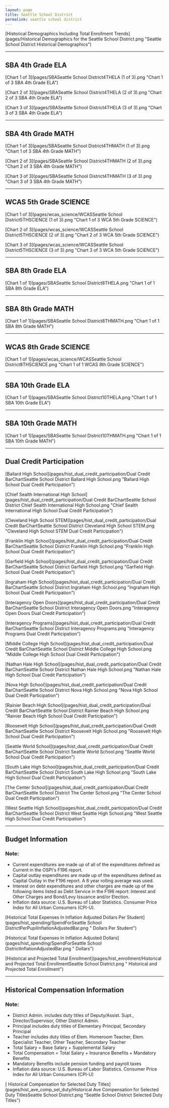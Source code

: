 ```yaml
---
layout: page
title: Seattle School District
permalink: seattle school district
---
```



[Historical Demographics Including Total Enrollment Trends](pages/Historical Demographics for the Seattle School District.png "Seattle School District Historical Demographics")

___

## SBA 4th Grade ELA

[Chart 1 of 3](pages/SBASeattle School District4THELA (1 of 3).png "Chart 1 of 3 SBA 4th Grade ELA")

[Chart 2 of 3](pages/SBASeattle School District4THELA (2 of 3).png "Chart 2 of 3 SBA 4th Grade ELA")

[Chart 3 of 3](pages/SBASeattle School District4THELA (3 of 3).png "Chart 3 of 3 SBA 4th Grade ELA")


___

## SBA 4th Grade MATH

[Chart 1 of 3](pages/SBASeattle School District4THMATH (1 of 3).png "Chart 1 of 3 SBA 4th Grade MATH")

[Chart 2 of 3](pages/SBASeattle School District4THMATH (2 of 3).png "Chart 2 of 3 SBA 4th Grade MATH")

[Chart 3 of 3](pages/SBASeattle School District4THMATH (3 of 3).png "Chart 3 of 3 SBA 4th Grade MATH")


___

## WCAS 5th Grade SCIENCE

[Chart 1 of 3](pages/wcas_science/WCASSeattle School District5THSCIENCE (1 of 3).png "Chart 1 of 3 WCA 5th Grade SCIENCE")

[Chart 2 of 3](pages/wcas_science/WCASSeattle School District5THSCIENCE (2 of 3).png "Chart 2 of 3 WCA 5th Grade SCIENCE")

[Chart 3 of 3](pages/wcas_science/WCASSeattle School District5THSCIENCE (3 of 3).png "Chart 3 of 3 WCA 5th Grade SCIENCE")


___

## SBA 8th Grade ELA

[Chart 1 of 1](pages/SBASeattle School District8THELA.png "Chart 1 of 1 SBA 8th Grade ELA")


___

## SBA 8th Grade MATH

[Chart 1 of 1](pages/SBASeattle School District8THMATH.png "Chart 1 of 1 SBA 8th Grade MATH")


___

## WCAS 8th Grade SCIENCE

[Chart 1 of 1](pages/wcas_science/WCASSeattle School District8THSCIENCE.png "Chart 1 of 1 WCAS 8th Grade SCIENCE")


___

## SBA 10th Grade ELA

[Chart 1 of 1](pages/SBASeattle School District10THELA.png "Chart 1 of 1 SBA 10th Grade ELA")


___

## SBA 10th Grade MATH

[Chart 1 of 1](pages/SBASeattle School District10THMATH.png "Chart 1 of 1 SBA 10th Grade MATH")


___

## Dual Credit Participation

[Ballard High School](pages/hist_dual_credit_participation/Dual Credit BarChartSeattle School District Ballard High School.png "Ballard High School Dual Credit Participation")

[Chief Sealth International High School](pages/hist_dual_credit_participation/Dual Credit BarChartSeattle School District Chief Sealth International High School.png "Chief Sealth International High School Dual Credit Participation")

[Cleveland High School STEM](pages/hist_dual_credit_participation/Dual Credit BarChartSeattle School District Cleveland High School STEM.png "Cleveland High School STEM Dual Credit Participation")

[Franklin High School](pages/hist_dual_credit_participation/Dual Credit BarChartSeattle School District Franklin High School.png "Franklin High School Dual Credit Participation")

[Garfield High School](pages/hist_dual_credit_participation/Dual Credit BarChartSeattle School District Garfield High School.png "Garfield High School Dual Credit Participation")

[Ingraham High School](pages/hist_dual_credit_participation/Dual Credit BarChartSeattle School District Ingraham High School.png "Ingraham High School Dual Credit Participation")

[Interagency Open Doors](pages/hist_dual_credit_participation/Dual Credit BarChartSeattle School District Interagency Open Doors.png "Interagency Open Doors Dual Credit Participation")

[Interagency Programs](pages/hist_dual_credit_participation/Dual Credit BarChartSeattle School District Interagency Programs.png "Interagency Programs Dual Credit Participation")

[Middle College High School](pages/hist_dual_credit_participation/Dual Credit BarChartSeattle School District Middle College High School.png "Middle College High School Dual Credit Participation")

[Nathan Hale High School](pages/hist_dual_credit_participation/Dual Credit BarChartSeattle School District Nathan Hale High School.png "Nathan Hale High School Dual Credit Participation")

[Nova High School](pages/hist_dual_credit_participation/Dual Credit BarChartSeattle School District Nova High School.png "Nova High School Dual Credit Participation")

[Rainier Beach High School](pages/hist_dual_credit_participation/Dual Credit BarChartSeattle School District Rainier Beach High School.png "Rainier Beach High School Dual Credit Participation")

[Roosevelt High School](pages/hist_dual_credit_participation/Dual Credit BarChartSeattle School District Roosevelt High School.png "Roosevelt High School Dual Credit Participation")

[Seattle World School](pages/hist_dual_credit_participation/Dual Credit BarChartSeattle School District Seattle World School.png "Seattle World School Dual Credit Participation")

[South Lake High School](pages/hist_dual_credit_participation/Dual Credit BarChartSeattle School District South Lake High School.png "South Lake High School Dual Credit Participation")

[The Center School](pages/hist_dual_credit_participation/Dual Credit BarChartSeattle School District The Center School.png "The Center School Dual Credit Participation")

[West Seattle High School](pages/hist_dual_credit_participation/Dual Credit BarChartSeattle School District West Seattle High School.png "West Seattle High School Dual Credit Participation")


___

## Budget Information
### Note:
- Current expenditures are made up of all of the expenditures defined as Current in the OSPI's F196 report.
- Capital outlay expenditures are made up of the expenditures defined as Capital Outlay in the F196 report. A 6 year rolling average was used.
- Interest on debt expenditures and other charges are made up of the following items listed as Debt Service in the F196 report: Interest and Other Charges and Bond/Levy Issuance and/or Election.
- Inflation data source: U.S. Bureau of Labor Statistics. Consumer Price Index for All Urban Consumers (CPI-U).

[Historical Total Expenses In Inflation Adjusted Dollars Per Student](pages/hist_spending/SpendForSeattle School DistrictPerPupilInflationAdjustedBar.png " Dollars Per Student")

[Historical Total Expenses In Inflation Adjusted Dollars](pages/hist_spending/SpendForSeattle School DistrictInflationAdjustedBar.png " Dollars")

[Historical and Projected Total Enrollment](pages/hist_enrollment/Historical and Projected Total EnrollmentSeattle School District.png " Historical and Projected Total Enrollment")


___

## Historical Compensation Information
### Note:
- District Admin. includes duty titles of Deputy/Assist. Supt., Director/Supervisor, Other District Admin.
- Principal includes duty titles of Elementary Principal, Secondary Principal
- Teacher includes duty titles of Elem. Homeroom Teacher, Elem. Specialist Teacher, Other Teacher, Secondary Teacher
- Total Salary = Base Salary + Supplemental Salary
- Total Compensation = Total Salary + Insurance Benefits + Mandatory Benefits
- Mandatory Benefits include pension funding and payroll taxes
- Inflation data source: U.S. Bureau of Labor Statistics. Consumer Price Index for All Urban Consumers (CPI-U)

[ Historical Compensation for Selected Duty Titles](pages/hist_ave_comp_sel_duty/Historical Ave Compensation for Selected Duty TitlesSeattle School District.png "Seattle School District Selected Duty Titles")

